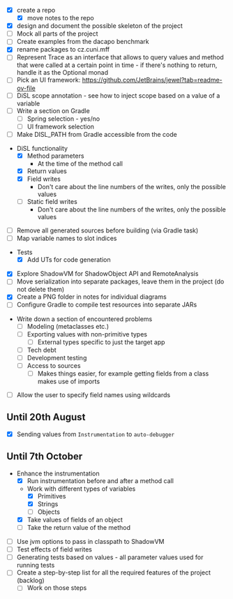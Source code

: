 - [x] create a repo
  - [x] move notes to the repo
- [x] design and document the possible skeleton of the project
- [ ] Mock all parts of the project
- [ ] Create examples from the dacapo benchmark
- [x] rename packages to cz.cuni.mff
- [ ] Represent Trace as an interface that allows to query values and method that were called at a certain point in time - if there's nothing to return, handle it as the Optional monad
- [ ] Pick an UI framework: https://github.com/JetBrains/jewel?tab=readme-ov-file
- [ ] DiSL scope annotation - see how to inject scope based on a value of a variable
- [ ] Write a section on Gradle
	- [ ] Spring selection - yes/no
	- [ ] UI framework selection
- [ ] Make DISL_PATH from Gradle accessible from the code
- DiSL functionality
	- [x] Method parameters
		- At the time of the method call
	- [x] Return values
	- [x] Field writes
		- Don't care about the line numbers of the writes, only the possible values 
	- [ ] Static field writes
		- Don't care about the line numbers of the writes, only the possible values 
- [ ] Remove all generated sources before building (via Gradle task)
- [ ] Map variable names to slot indices
- Tests
	- [x] Add UTs for code generation
- [x] Explore ShadowVM for ShadowObject API and RemoteAnalysis
- [ ] Move serialization into separate packages, leave them in the project (do not delete them)
- [x] Create a PNG folder in notes for individual diagrams
- [ ] Configure Gradle to compile test resources into separate JARs
- Write down a section of encountered problems
	- [ ] Modeling (metaclasses etc.)
	- [ ] Exporting values with non-primitive types
		- [ ] External types specific to just the target app
	- [ ] Tech debt
	- [ ] Development testing  
	- [ ] Access to sources
		- [ ] Makes things easier, for example getting fields from a class makes use of imports
- [ ] Allow the user to specify field names using wildcards
## Until 20th August
- [x] Sending values from `Instrumentation` to `auto-debugger` 
## Until 7th October
- Enhance the instrumentation 
	- [x] Run instrumentation before and after a method call
	- Work with different types of variables
		- [x] Primitives
		- [x] Strings
		- [ ] Objects
	- [x] Take values of fields of an object
	- [ ] Take the return value of the method
- [ ] Use jvm options to pass in classpath to ShadowVM
- [ ] Test effects of field writes
- [ ] Generating tests based on values - all parameter values used for running tests
- [ ] Create a step-by-step list for all the required features of the project (backlog)
	- [ ] Work on those steps
